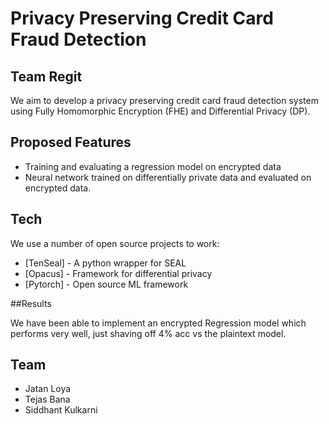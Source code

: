 # Privacy Preserving Credit Card Fraud Detection
## Team Regit

We aim to develop a privacy preserving credit card fraud detection system using Fully Homomorphic Encryption (FHE) and Differential Privacy (DP).

## Proposed Features

- Training and evaluating a regression model on encrypted data 
- Neural network trained on differentially private data and evaluated on encrypted data.


## Tech

We use a number of open source projects to work:

- [TenSeal] - A python wrapper for SEAL
- [Opacus] - Framework for differential privacy
- [Pytorch] - Open source ML framework

##Results

We have been able to implement an encrypted Regression model which performs very well, just shaving off 4% acc vs the plaintext model.

## Team

- Jatan Loya
- Tejas Bana
- Siddhant Kulkarni


